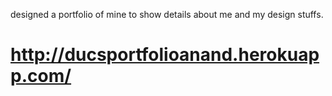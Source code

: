 designed a portfolio of mine to show details about me and my design stuffs.
# http://ducsportfolioanand.herokuapp.com/
